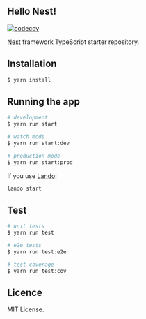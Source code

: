 ## Hello Nest!

[![codecov](https://codecov.io/gh/UltiRequiem/nest-hello-word/branch/main/graph/badge.svg)](https://codecov.io/gh/UltiRequiem/nest-hello-word)

[Nest](https://github.com/nestjs/nest) framework TypeScript starter repository.

## Installation

```bash
$ yarn install
```

## Running the app

```sh
# development
$ yarn run start

# watch mode
$ yarn run start:dev

# production mode
$ yarn run start:prod
```

If you use [Lando](https://lando.dev):

```sh
lando start
```

## Test

```sh
# unit tests
$ yarn run test

# e2e tests
$ yarn run test:e2e

# test coverage
$ yarn run test:cov
```

## Licence

MIT License.
